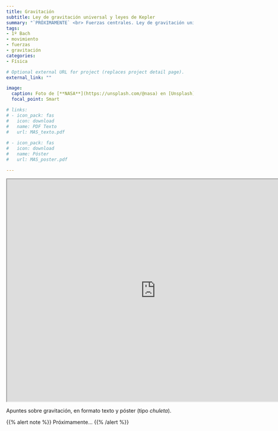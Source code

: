 ```yaml
---
title: Gravitación
subtitle: Ley de gravitación universal y leyes de Kepler
summary: "`PRÓXIMAMENTE` <br> Fuerzas centrales. Ley de gravitación universal. Leyes de Kepler."
tags:
- 1º Bach
- movimiento
- fuerzas
- gravitación
categories:
- Física

# Optional external URL for project (replaces project detail page).
external_link: ""

image:
  caption: Foto de [**NASA**](https://unsplash.com/@nasa) en [Unsplash](https://unsplash.com)
  focal_point: Smart

# links:
# - icon_pack: fas
#   icon: download
#   name: PDF Texto
#   url: MAS_texto.pdf
  
# - icon_pack: fas
#   icon: download
#   name: Póster
#   url: MAS_poster.pdf

---
```


<iframe src="https://phet.colorado.edu/sims/html/gravity-and-orbits/latest/gravity-and-orbits_es.html" width="800" height="600" scrolling="no" allowfullscreen></iframe>

Apuntes sobre gravitación, en formato texto y póster (tipo _chuleta_).

{{% alert note %}}
Próximamente...
{{% /alert %}}